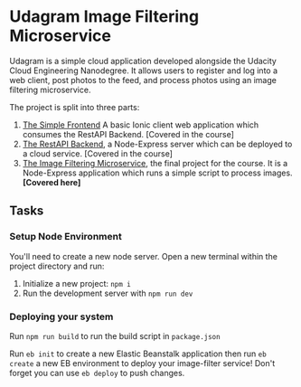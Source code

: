 # Udagram Image Filtering Microservice

Udagram is a simple cloud application developed alongside the Udacity Cloud Engineering Nanodegree. It allows users to register and log into a web client, post photos to the feed, and process photos using an image filtering microservice.

The project is split into three parts:
1. [The Simple Frontend](https://github.com/udacity/cloud-developer/tree/master/course-02/exercises/udacity-c2-frontend)
A basic Ionic client web application which consumes the RestAPI Backend. [Covered in the course]
2. [The RestAPI Backend](https://github.com/udacity/cloud-developer/tree/master/course-02/exercises/udacity-c2-restapi), a Node-Express server which can be deployed to a cloud service. [Covered in the course]
3. [The Image Filtering Microservice](https://github.com/udacity/cloud-developer/tree/master/course-02/project/image-filter-starter-code), the final project for the course. It is a Node-Express application which runs a simple script to process images. **[Covered here]**

## Tasks

### Setup Node Environment

You'll need to create a new node server. Open a new terminal within the project directory and run:

1. Initialize a new project: `npm i`
2. Run the development server with `npm run dev`

### Deploying your system

Run `npm run build` to run the build script in `package.json`

Run `eb init` to create a new Elastic Beanstalk application then run `eb create` a new EB environment to deploy your image-filter service! Don't forget you can use `eb deploy` to push changes.
